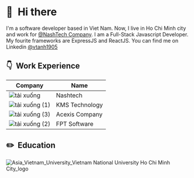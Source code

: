 # 👋 &nbsp;Hi there
I'm a software developer based in Viet Nam. Now, I live in Ho Chi Minh city and work for [@NashTech Company](https://nashtechglobal.com/). I am a Full-Stack Javascript Developer. My fourite frameworks are ExpressJS and ReactJS. You can find me on Linkedin [@vtanh1905](https://www.linkedin.com/in/vtanh1905)

## 👇 &nbsp;Work Experience
Company                                                                                                                 | Name
------------- | -------------
![tải xuống](https://user-images.githubusercontent.com/49771724/187824613-65d734b8-530b-4b83-bf62-546cd436a2b7.png)     | Nashtech
![tải xuống (1)](https://user-images.githubusercontent.com/49771724/187824778-c40cbbd7-4e5d-4a54-ace5-b7835e36e8f9.png) | KMS Technology
![tải xuống (3)](https://user-images.githubusercontent.com/49771724/187825014-4247b01d-e104-42be-a1ac-2a38c207dcd4.png) | Acexis Company
![tải xuống (2)](https://user-images.githubusercontent.com/49771724/187824908-38f2c171-2f40-4969-be75-a63a95e1600d.png) | FPT Software

## ✏️ &nbsp;Education
![Asia_Vietnam_University_Vietnam National University Ho Chi Minh City_logo](https://user-images.githubusercontent.com/49771724/187825998-b427aad8-f194-4f43-bae0-08ac05452d9e.png)
